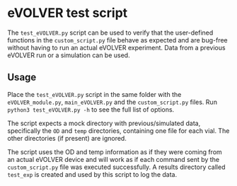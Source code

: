 eVOLVER test script
===================

The `test_eVOLVER.py` script can be used to verify that the user-defined
functions in the `custom_script.py` file behave as expected and are bug-free
without having to run an actual eVOLVER experiment. Data from a previous
eVOLVER run or a simulation can be used.

Usage
-----

Place the `test_eVOLVER.py` script in the same folder with the
`eVOLVER_module.py`, `main_eVOLVER.py` and the `custom_script.py` files.
Run `python3 test_eVOLVER.py -h` to see the full list of options.

The script expects a mock directory with previous/simulated data, specifically
the `OD` and `temp` directories, containing one file for each vial. The other
directories (if present) are ignored.

The script uses the OD and temp information as if they were coming from an
actual eVOLVER device and will work as if each command sent by the
`custom_script.py` file was executed successfully. A results directory called
`test_exp` is created and used by this script to log the data.
